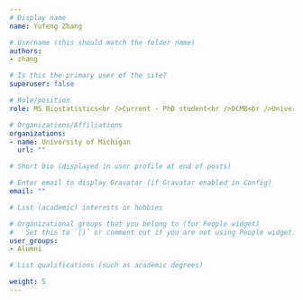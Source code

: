 ```yaml
---
# Display name
name: Yufeng Zhang

# Username (this should match the folder name)
authors: 
- zhang

# Is this the primary user of the site?
superuser: false

# Role/position
role: MS Biostatistics<br />Current - PhD student<br />DCMB<br />University of Michigan

# Organizations/Affiliations
organizations:
- name: University of Michigan
  url: ""

# Short bio (displayed in user profile at end of posts)

# Enter email to display Gravatar (if Gravatar enabled in Config)
email: ""

# List (academic) interests or hobbies

# Organizational groups that you belong to (for People widget)
#   Set this to `[]` or comment out if you are not using People widget.
user_groups: 
- Alumni

# List qualifications (such as academic degrees)

weight: 5
---
```

